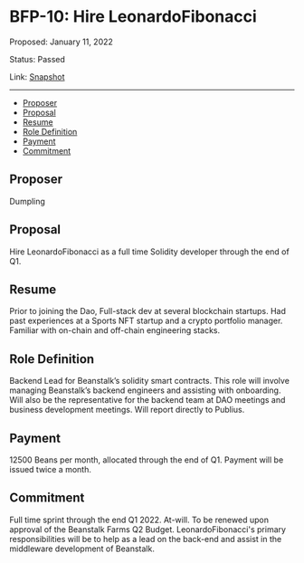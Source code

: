 # BFP-10: Hire LeonardoFibonacci

Proposed: January 11, 2022

Status: Passed

Link: [Snapshot](https://snapshot.org/#/beanstalkfarms.eth/proposal/0xf0ae58e4389ffaefb3573c6821ede3aecfaf95b73e8331cf6370bae8c1a11616)

---

- [Proposer](#proposer)
- [Proposal](#proposal)
- [Resume](#resume)
- [Role Definition](#role-definition)
- [Payment](#payment)
- [Commitment](#commitment)

## Proposer

Dumpling

## Proposal

Hire LeonardoFibonacci as a full time Solidity developer through the end of Q1.

## Resume

Prior to joining the Dao, Full-stack dev at several blockchain startups. Had past experiences at a Sports NFT startup and a crypto portfolio manager. Familiar with on-chain and off-chain engineering stacks.

## Role Definition

Backend Lead for Beanstalk’s solidity smart contracts. This role will involve managing Beanstalk’s backend engineers and assisting with onboarding. Will also be the representative for the backend team at DAO meetings and business development meetings. Will report directly to Publius.

## Payment

12500 Beans per month, allocated through the end of Q1. Payment will be issued twice a month.

## Commitment

Full time sprint through the end Q1 2022. At-will. To be renewed upon approval of the Beanstalk Farms Q2 Budget. LeonardoFibonacci's primary responsibilities will be to help as a lead on the back-end and assist in the middleware development of Beanstalk.
